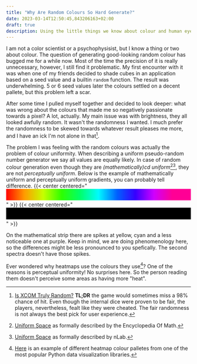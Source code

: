 ```yaml
---
title: "Why Are Random Colours So Hard Generate?"
date: 2023-03-14T12:50:45,843206163+02:00
draft: true
description: Using the little things we know about colour and human eyes to define a better random colour generation technique. Answering a personal question born out of aesthetic frustration.
---
```


I am not a color scientist or a psychophysisist, but I know a thing or two about colour. 
The question of generating good-looking random colour has bugged me for a while now. 
Most of the time the precision of it is really unnecessary, however, I still find it
problematic. My first encounter with it was when one of my friends decided to 
shade cubes in an application based on a seed value and a builtin `random` function.
The result was underwhelming. 5 or 6 seed values later the colours settled
on a decent pallete, but this problem left a scar. 

After some time I pulled myself together and decided to look deeper: what
was wrong about the colours that made me so negatively passionate towards
a pixel? A lot, actually. My main issue was with brightness, they all looked
awfully random. It wasn't the randomness I wanted.
I much prefer the randomness to be skewed towards whatever 
result pleases me more, and I have an ick I'm not alone in that[^x-com-randomness].

The problem I was feeling with the random
colours was actually the problem of colour uniformity. When describing a uniform
pseudo-random number generator we say all values are equally likely. In case
of random colour generation even though they are *(mathematically)cd  uniform*[^uniform-space-enc-of-math][^uniform-space-nlab], they
are not *perceptually uniform*. Below is the example of mathematically uniform and
perceptually uniform gradients, you can probably tell difference. 
{{< center centered="![Mathematically Uniform Strip](./math_uniform_strip.svg)" >}}
{{< center centered="![Perceptually Uniform Strip](./perceptually_uniform_strip.svg)" >}}

On the mathematical strip there are spikes at yellow, cyan and a less noticeable one
at purple. Keep in mind, we are doing phenomenology here, so the differences might
be less pronounced to you spefically. The second spectra doesn't have those spikes.

Ever wondered why heatmaps use the colours they use[^matplotlib-perceptually-uniform]? 
One of the reasons is perceptual uniformity! No surprises here. So the person reading them doesn't perceive
some areas as having more "heat".


[^uniform-space-enc-of-math]: [Uniform Space](https://encyclopediaofmath.org/wiki/Uniform_space) as formally described by the Encyclopedia Of Math.
[^uniform-space-nlab]: [Uniform Space](https://ncatlab.org/nlab/show/uniform+space) as formally described by nLab.
[^x-com-randomness]: [Is XCOM Truly Random?](https://sinepost.wordpress.com/2012/11/11/is-xcom-truly-random/) **TL;DR**
the game would sometimes miss a 98% chance of hit. Even though the internal
dice were proven to be fair, the players, nevertheless, fealt like they were
cheated. The fair randomness is not always the best pick for user experience.
[^matplotlib-perceptually-uniform]: [Here](https://matplotlib.org/stable/tutorials/colors/colormaps.html) is an example of different heatmap colour palletes from one of the most popular Python data visualization libraries.
